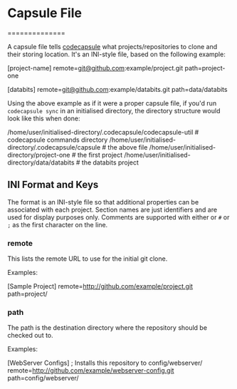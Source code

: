 # Capsule File
==============

A capsule file tells [codecapsule] what projects/repositories to clone and their storing location.
It's an INI-style file, based on the following example:

   [project-name]
   remote=git@github.com:example/project.git
   path=project-one

   [databits]
   remote=git@github.com:example/databits.git
   path=data/databits

Using the above example as if it were a proper capsule file, if you'd run `codecapsule sync` in an initialised directory, the directory structure would look like this when done:

/home/user/initialised-directory/.codecapsule/codecapsule-util    # codecapsule commands directory
/home/user/initialised-directory/.codecapsule/capsule             # the above file
/home/user/initialised-directory/project-one                      # the first project
/home/user/initialised-directory/data/databits                    # the databits project

INI Format and Keys
-------------------

The format is an INI-style file so that additional properties can be associated with each project.
Section names are just identifiers and are used for display purposes only.
Comments are supported with either or `#` or `;` as the first character on the line.


### remote

This lists the remote URL to use for the initial git clone.

Examples:

   [Sample Project]
   remote=http://github.com/example/project.git
   path=project/

### path

The path is the destination directory where the repository should be checked out to.

Examples:

   [WebServer Configs]
   ; Installs this repository to config/webserver/
   remote=http://github.com/example/webserver-config.git
   path=config/webserver/


   [codecapsule]: https://github.com/prexco/codecapsule.git
